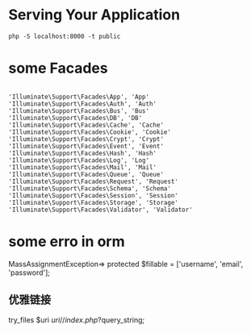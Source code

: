 # Serving Your Application
`php -S localhost:8000 -t public`

# some Facades

```
 
'Illuminate\Support\Facades\App', 'App'
'Illuminate\Support\Facades\Auth', 'Auth'
'Illuminate\Support\Facades\Bus', 'Bus'
'Illuminate\Support\Facades\DB', 'DB'
'Illuminate\Support\Facades\Cache', 'Cache'
'Illuminate\Support\Facades\Cookie', 'Cookie'
'Illuminate\Support\Facades\Crypt', 'Crypt'
'Illuminate\Support\Facades\Event', 'Event'
'Illuminate\Support\Facades\Hash', 'Hash'
'Illuminate\Support\Facades\Log', 'Log'
'Illuminate\Support\Facades\Mail', 'Mail'
'Illuminate\Support\Facades\Queue', 'Queue'
'Illuminate\Support\Facades\Request', 'Request'
'Illuminate\Support\Facades\Schema', 'Schema'
'Illuminate\Support\Facades\Session', 'Session'
'Illuminate\Support\Facades\Storage', 'Storage'
'Illuminate\Support\Facades\Validator', 'Validator' 

```

# some erro in orm
MassAssignmentException=>
protected $fillable = ['username', 'email', 'password'];

## 优雅链接
try_files $uri $uri/ /index.php?$query_string;